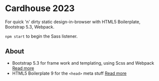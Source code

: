 
# Cardhouse 2023

For quick 'n' dirty static design-in-browser with HTML5 Boilerplate, Bootstrap 5.3, Webpack.

`npm start` to begin the Sass listener.

## About
- Bootstrap 5.3 for frame work and templating, using Scss and Webpack [Read more](https://getbootstrap.com/docs/5.3/getting-started/webpack)
- HTML5 Boilerplate 9 for the `<head>` meta stuff [Read more](https://github.com/h5bp/html5-boilerplate)

